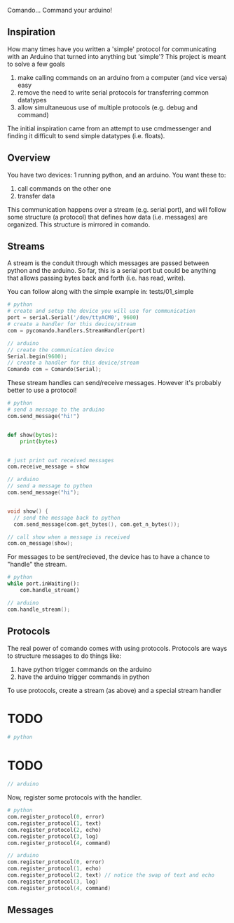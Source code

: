 Comando... Command your arduino!

## Inspiration

How many times have you written a 'simple' protocol for communicating with
an Arduino that turned into anything but 'simple'? This project is meant to
solve a few goals

1. make calling commands on an arduino from a computer (and vice versa) easy
2. remove the need to write serial protocols for transferring common datatypes
3. allow simultaneuous use of multiple protocols (e.g. debug and command)

The initial inspiration came from an attempt to use cmdmessenger and finding
it difficult to send simple datatypes (i.e. floats).

## Overview

You have two devices: 1 running python, and an arduino. You want these to:

1. call commands on the other one
2. transfer data

This communication happens over a stream (e.g. serial port), and will follow
some structure (a protocol) that defines how data (i.e. messages) are
organized. This structure is mirrored in comando.

## Streams

A stream is the conduit through which messages are passed between python and
the arduino. So far, this is a serial port but could be anything that allows
passing bytes back and forth (i.e. has read, write).

You can follow along with the simple example in: tests/01\_simple

```python
# python
# create and setup the device you will use for communication
port = serial.Serial('/dev/ttyACM0', 9600)
# create a handler for this device/stream
com = pycomando.handlers.StreamHandler(port)
```

```c
// arduino
// create the communication device
Serial.begin(9600);
// create a handler for this device/stream
Comando com = Comando(Serial);
```

These stream handles can send/receive messages. However it's probably better
to use a protocol!

```python
# python
# send a message to the arduino
com.send_message("hi!")


def show(bytes):
    print(bytes)


# just print out received messages
com.receive_message = show
```

```c
// arduino
// send a message to python
com.send_message("hi");


void show() {
  // send the message back to python
  com.send_message(com.get_bytes(), com.get_n_bytes());

// call show when a message is received
com.on_message(show);
```

For messages to be sent/recieved, the device has to have a chance to "handle"
the stream.

```python
# python
while port.inWaiting():
    com.handle_stream()
```

```c
// arduino
com.handle_stream();
```

## Protocols

The real power of comando comes with using protocols. Protocols are ways to
structure messages to do things like:

1. have python trigger commands on the arduino
2. have the arduino trigger commands in python

To use protocols, create a stream (as above) and a special stream handler

# TODO
```python
# python
```

# TODO
```c
// arduino
```

Now, register some protocols with the handler.

```python
# python
com.register_protocol(0, error)
com.register_protocol(1, text)
com.register_protocol(2, echo)
com.register_protocol(3, log)
com.register_protocol(4, command)
```

```c
// arduino
com.register_protocol(0, error)
com.register_protocol(1, echo)
com.register_protocol(2, text) // notice the swap of text and echo
com.register_protocol(3, log)
com.register_protocol(4, command)
```

## Messages
